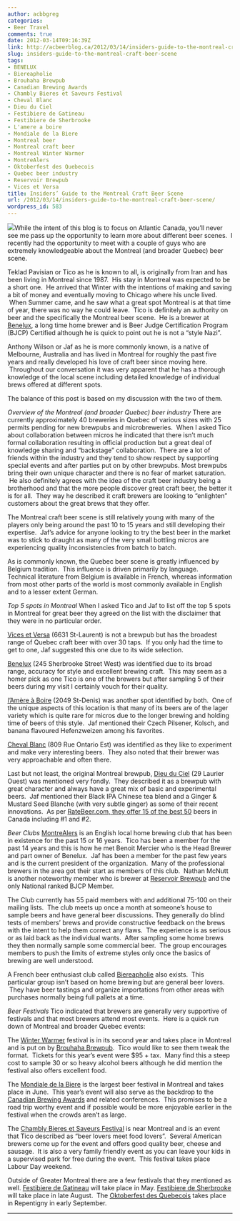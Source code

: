 ```yaml
---
author: acbbgreg
categories:
- Beer Travel
comments: true
date: 2012-03-14T09:16:39Z
link: http://acbeerblog.ca/2012/03/14/insiders-guide-to-the-montreal-craft-beer-scene/
slug: insiders-guide-to-the-montreal-craft-beer-scene
tags:
- BENELUX
- Biereapholie
- Brouhaha Brewpub
- Canadian Brewing Awards
- Chambly Bieres et Saveurs Festival
- Cheval Blanc
- Dieu du Ciel
- Festibiere de Gatineau
- Festibiere de Sherbrooke
- L'amere a boire
- Mondiale de la Biere
- Montreal beer
- Montreal craft beer
- Montreal Winter Warmer
- MontreAlers
- Oktoberfest des Quebecois
- Quebec beer industry
- Reservoir Brewpub
- Vices et Versa
title: Insiders’ Guide to the Montreal Craft Beer Scene
url: /2012/03/14/insiders-guide-to-the-montreal-craft-beer-scene/
wordpress_id: 583
---
```


[![](http://acbeerblog.ca/wp-content/uploads/2012/03/montreal-beer-map1.jpg)](http://acbeerblog.ca/wp-content/uploads/2012/03/montreal-beer-map1.jpg)While the intent of this blog is to focus on Atlantic Canada, you’ll never see me pass up the opportunity to learn more about different beer scenes.  I recently had the opportunity to meet with a couple of guys who are extremely knowledgeable about the Montreal (and broader Quebec) beer scene.

Teklad Pavisian or Tico as he is known to all, is originally from Iran and has been living in Montreal since 1987.  His stay in Montreal was expected to be a short one.  He arrived that Winter with the intentions of making and saving a bit of money and eventually moving to Chicago where his uncle lived.  When Summer came, and he saw what a great spot Montreal is at that time of year, there was no way he could leave.  Tico is definitely an authority on beer and the specifically the Montreal beer scene.  He is a brewer at [Benelux](http://www.brasseriebenelux.com/), a long time home brewer and is Beer Judge Certification Program (BJCP) Certified although he is quick to point out he is not a “style Nazi”.

Anthony Wilson or Jaf as he is more commonly known, is a native of Melbourne, Australia and has lived in Montreal for roughly the past five years and really developed his love of craft beer since moving here.  Throughout our conversation it was very apparent that he has a thorough knowledge of the local scene including detailed knowledge of individual brews offered at different spots.

The balance of this post is based on my discussion with the two of them.

_Overview of the Montreal (and broader Quebec) beer industry_
There are currently approximately 40 breweries in Quebec of various sizes with 25 permits pending for new brewpubs and microbreweries.  When I asked Tico about collaboration between micros he indicated that there isn’t much formal collaboration resulting in official production but a great deal of knowledge sharing and “backstage” collaboration.  There are a lot of friends within the industry and they tend to show respect by supporting special events and after parties put on by other brewpubs. Most brewpubs bring their own unique character and there is no fear of market saturation.  He also definitely agrees with the idea of the craft beer industry being a brotherhood and that the more people discover great craft beer, the better it is for all.  They way he described it craft brewers are looking to “enlighten” customers about the great brews that they offer.

The Montreal craft beer scene is still relatively young with many of the players only being around the past 10 to 15 years and still developing their expertise.  Jaf’s advice for anyone looking to try the best beer in the market was to stick to draught as many of the very small bottling micros are experiencing quality inconsistencies from batch to batch.

As is commonly known, the Quebec beer scene is greatly influenced by Belgium tradition.  This influence is driven primarily by language.    Technical literature from Belgium is available in French, whereas information from most other parts of the world is most commonly available in English and to a lesser extent German.

_Top 5 spots in Montreal_
When I asked Tico and Jaf to list off the top 5 spots in Montreal for great beer they agreed on the list with the disclaimer that they were in no particular order.

[Vices et Versa](http://www.vicesetversa.com/) (6631 St-Laurent) is not a brewpub but has the broadest range of Quebec craft beer with over 30 taps.  If you only had the time to get to one, Jaf suggested this one due to its wide selection.

[Benelux](http://www.brasseriebenelux.com/) (245 Sherbrooke Street West) was identified due to its broad range, accuracy for style and excellent brewing craft.  This may seem as a homer pick as one Tico is one of the brewers but after sampling 5 of their beers during my visit I certainly vouch for their quality.

[l’Amère à Boire](http://www.amereaboire.com/index.php?page=home&hl=fr_FR) (2049 St-Denis) was another spot identified by both.  One of the unique aspects of this location is that many of its beers are of the lager variety which is quite rare for micros due to the longer brewing and holding time of beers of this style.  Jaf mentioned their Czech Pilsener, Kolsch, and banana flavoured Hefenzweizen among his favorites.

[Cheval Blanc](http://www.lechevalblanc.ca/) (809 Rue Ontario Est) was identified as they like to experiment and make very interesting beers.  They also noted that their brewer was very approachable and often there.

Last but not least, the original Montreal brewpub, [Dieu du Ciel](http://www.dieuduciel.com/) (29 Laurier Ouest) was mentioned very fondly.  They described it as a brewpub with great character and always have a great mix of basic and experimental beers.  Jaf mentioned their Black IPA Chinese tea blend and a Ginger & Mustard Seed Blanche (with very subtle ginger) as some of their recent innovations.  As per [RateBeer.com, they offer 15 of the best 50](http://www.ratebeer.com/RateBeerBest/table_2012.asp?title=Best+Beers+of+Canada+2012&file=canada_beer_2012.csv) beers in Canada including #1 and #2.

_Beer Clubs_
[MontreAlers](http://montrealers.ca/) is an English local home brewing club that has been in existence for the past 15 or 16 years.  Tico has been a member for the past 14 years and this is how he met Benoit Mercier who is the Head Brewer and part owner of Benelux.  Jaf has been a member for the past few years and is the current president of the organization.  Many of the professional brewers in the area got their start as members of this club.  Nathan McNutt is another noteworthy member who is brewer at [Reservoir Brewpub](http://brasseriereservoir.ca/) and the only National ranked BJCP Member.

The Club currently has 55 paid members with and additional 75-100 on their mailing lists.  The club meets up once a month at someone’s house to sample beers and have general beer discussions. They generally do blind tests of members’ brews and provide constructive feedback on the brews with the intent to help them correct any flaws.  The experience is as serious or as laid back as the individual wants.  After sampling some home brews they then normally sample some commercial beer.  The group encourages members to push the limits of extreme styles only once the basics of brewing are well understood.

A French beer enthusiast club called [Biereapholie](http://www.bieropholie.com/) also exists.  This particular group isn’t based on home brewing but are general beer lovers.  They have beer tastings and organize importations from other areas with purchases normally being full pallets at a time.

_Beer Festivals_
Tico indicated that brewers are generally very supportive of festivals and that most brewers attend most events.  Here is a quick run down of Montreal and broader Quebec events:

The [Winter Warmer](http://winterwarmermontreal.com/wwm2012/index.cfm#&slider1=1) festival is in its second year and takes place in Montreal and is put on by [Brouhaha Brewpub](http://brouepubbrouhaha.com/).  Tico would like to see them tweak the format.  Tickets for this year’s event were $95 + tax.  Many find this a steep cost to sample 30 or so heavy alcohol beers although he did mention the festival also offers excellent food.

The [Mondiale de la Biere](http://festivalmondialbiere.qc.ca/en/) is the largest beer festival in Montreal and takes place in June.  This year’s event will also serve as the backdrop to the [Canadian Brewing Awards](http://www.canadianbrewingawards.com/) and related conferences.  This promises to be a road trip worthy event and if possible would be more enjoyable earlier in the festival when the crowds aren’t as large.

The [Chambly Bieres et Saveurs Festival](http://rontreal.com/2011/09/03/chambly-bieres-et-saveurs-beer-festival/) is near Montreal and is an event that Tico described as “beer lovers meet food lovers”.  Several American brewers come up for the event and offers good quality beer, cheese and sausage.  It is also a very family friendly event as you can leave your kids in a supervised park for free during the event.  This festival takes place Labour Day weekend.

Outside of Greater Montreal there are a few festivals that they mentioned as well. [Festibiere de Gatineau](http://www.festibieredegatineau.ca/) will take place in May. [Festibiere de Sherbrooke](http://www.festibieredesherbrooke.com/) will take place in late August.  The [Oktoberfest des Quebecois](http://www.oktoberfestdesquebecois.com/) takes place in Repentigny in early September.

______________________________________________________________________________________
